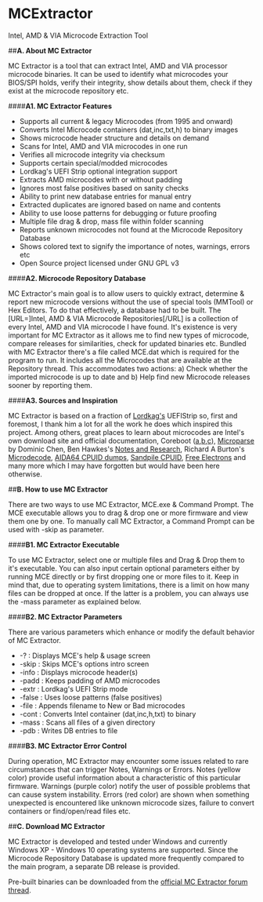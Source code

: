 # MCExtractor
Intel, AMD &amp; VIA Microcode Extraction Tool

##**A. About MC Extractor**

MC Extractor is a tool that can extract Intel, AMD and VIA processor microcode binaries. It can be used to identify what microcodes your BIOS/SPI holds, verify their integrity, show details about them, check if they exist at the microcode repository etc.

####**A1. MC Extractor Features**

- Supports all current & legacy Microcodes (from 1995 and onward)
- Converts Intel Microcode containers (dat,inc,txt,h) to binary images
- Shows microcode header structure and details on demand
- Scans for Intel, AMD and VIA microcodes in one run
- Verifies all microcode integrity via checksum
- Supports certain special/modded microcodes
- Lordkag's UEFI Strip optional integration support
- Extracts AMD microcodes with or without padding
- Ignores most false positives based on sanity checks
- Ability to print new database entries for manual entry
- Extracted duplicates are ignored based on name and contents
- Ability to use loose patterns for debugging or future proofing
- Multiple file drag & drop, mass file within folder scanning
- Reports unknown microcodes not found at the Microcode Repository Database
- Shows colored text to signify the importance of notes, warnings, errors etc
- Open Source project licensed under GNU GPL v3

####**A2. Microcode Repository Database**

MC Extractor's main goal is to allow users to quickly extract, determine & report new microcode versions without the use of special tools (MMTool) or Hex Editors. To do that effectively, a database had to be built. The [URL=]Intel, AMD & VIA Microcode Repositories[/URL] is a collection of every Intel, AMD and VIA microcode I have found. It's existence is very important for MC Extractor as it allows me to find new types of microcode, compare releases for similarities, check for updated binaries etc. Bundled with MC Extractor there's a file called MCE.dat which is required for the program to run. It includes all the Microcodes that are available at the Repository thread. This accommodates two actions: a) Check whether the imported microcode is up to date and b) Help find new Microcode releases sooner by reporting them.

####**A3. Sources and Inspiration**

MC Extractor is based on a fraction of [Lordkag's](http://www.win-raid.com/u369_lordkag.html) UEFIStrip so, first and foremost, I thank him a lot for all the work he does which inspired this project. Among others, great places to learn about microcodes are Intel's own download site and official documentation, Coreboot ([a](https://chromium.googlesource.com/chromiumos/third_party/coreboot/),[b](https://review.coreboot.org/cgit/coreboot.git/tree/src/cpu?id=HEAD),[c](https://review.coreboot.org/cgit/coreboot.git/tree/src/cpu/via/nano/update_ucode.h?id=HEAD)), [Microparse](https://github.com/ddcc/microparse) by Dominic Chen, Ben Hawkes's [Notes and Research](http://inertiawar.com/microcode/), Richard A Burton's [Microdecode](http://www.onlinecompiler.net/sourcecode&id=18684), [AIDA64 CPUID dumps](http://instlatx64.atw.hu/), [Sandpile CPUID](http://sandpile.org/x86/cpuid.htm), [Free Electrons](http://lxr.free-electrons.com/source/arch/x86/include/asm/microcode_amd.h) and many more which I may have forgotten but would have been here otherwise.

##**B. How to use MC Extractor**

There are two ways to use MC Extractor, MCE.exe & Command Prompt. The MCE executable allows you to drag & drop one or more firmware and view them one by one. To manually call MC Extractor, a Command Prompt can be used with -skip as parameter.

####**B1. MC Extractor Executable**

To use MC Extractor, select one or multiple files and Drag & Drop them to it's executable. You can also input certain optional parameters either by running MCE directly or by first dropping one or more files to it. Keep in mind that, due to operating system limitations, there is a limit on how many files can be dropped at once. If the latter is a problem, you can always use the -mass parameter as explained below.

####**B2. MC Extractor Parameters**

There are various parameters which enhance or modify the default behavior of MC Extractor.

* -? : Displays MCE's help & usage screen
* -skip : Skips MCE's options intro screen
* -info : Displays microcode header(s)
* -padd : Keeps padding of AMD microcodes
* -extr : Lordkag's UEFI Strip mode
* -false : Uses loose patterns (false positives)
* -file : Appends filename to New or Bad microcodes
* -cont : Converts Intel container (dat,inc,h,txt) to binary
* -mass : Scans all files of a given directory
* -pdb : Writes DB entries to file

####**B3. MC Extractor Error Control**

During operation, MC Extractor may encounter some issues related to rare circumstances that can trigger Notes, Warnings or Errors. Notes (yellow color) provide useful information about a characteristic of this particular firmware. Warnings (purple color) notify the user of possible problems that can cause system instability. Errors (red color) are shown when something unexpected is encountered like unknown microcode sizes, failure to convert containers or find/open/read files etc.

##**C. Download MC Extractor**

MC Extractor is developed and tested under Windows and currently Windows XP - Windows 10 operating systems are supported. Since the Microcode Repository Database is updated more frequently compared to the main program, a separate DB release is provided.

Pre-built binaries can be downloaded from the [official MC Extractor forum thread](http://www.win-raid.com/t2199f16-MC-Extractor-Intel-AMD-amp-VIA-Microcode-Extraction-Tool.html#msg30320).

